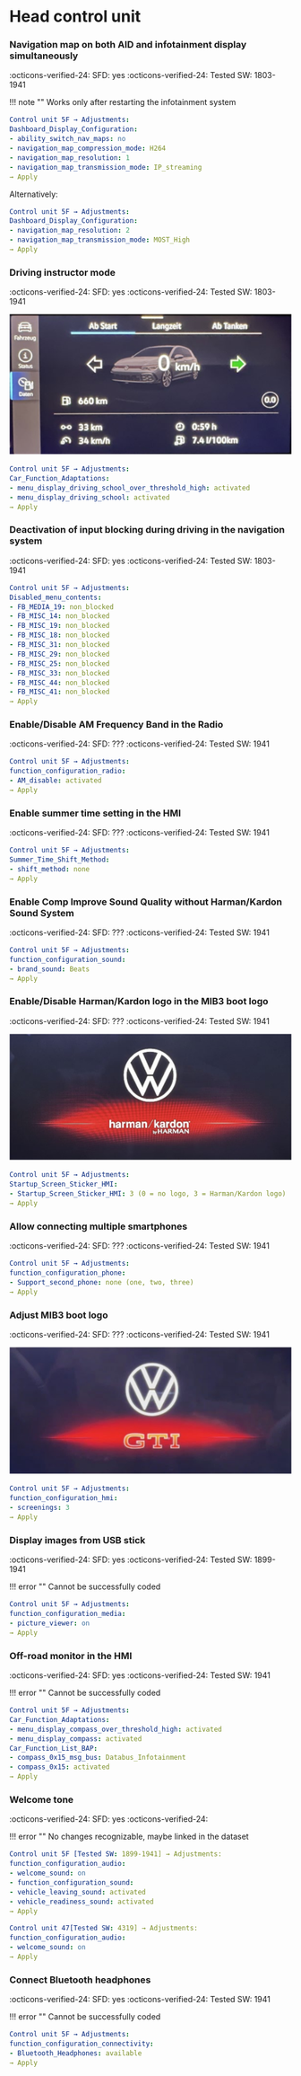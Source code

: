 # Head control unit

### Navigation map on both AID and infotainment display simultaneously

:octicons-verified-24: SFD: yes :octicons-verified-24: Tested SW: 1803-1941

!!! note ""
    Works only after restarting the infotainment system

``` yaml 
Control unit 5F → Adjustments:
Dashboard_Display_Configuration:
- ability_switch_nav_maps: no
- navigation_map_compression_mode: H264
- navigation_map_resolution: 1
- navigation_map_transmission_mode: IP_streaming
→ Apply
```

Alternatively:

``` yaml 
Control unit 5F → Adjustments:
Dashboard_Display_Configuration:
- navigation_map_resolution: 2
- navigation_map_transmission_mode: MOST_High
→ Apply
```

### Driving instructor mode
:octicons-verified-24: SFD: yes :octicons-verified-24: Tested SW: 1803-1941

![Screenshot](../images/MQB-Evo/MIB3_driver.png) 

``` yaml 
Control unit 5F → Adjustments:
Car_Function_Adaptations:
- menu_display_driving_school_over_threshold_high: activated
- menu_display_driving_school: activated
→ Apply
```

### Deactivation of input blocking during driving in the navigation system

:octicons-verified-24: SFD: yes :octicons-verified-24: Tested SW: 1803-1941

``` yaml 
Control unit 5F → Adjustments:
Disabled_menu_contents:
- FB_MEDIA_19: non_blocked
- FB_MISC_14: non_blocked
- FB_MISC_19: non_blocked
- FB_MISC_18: non_blocked
- FB_MISC_31: non_blocked
- FB_MISC_29: non_blocked
- FB_MISC_25: non_blocked
- FB_MISC_33: non_blocked
- FB_MISC_44: non_blocked
- FB_MISC_41: non_blocked
→ Apply
```

### Enable/Disable AM Frequency Band in the Radio

:octicons-verified-24: SFD: ??? :octicons-verified-24: Tested SW: 1941

``` yaml 
Control unit 5F → Adjustments:
function_configuration_radio:
- AM_disable: activated
→ Apply
```

### Enable summer time setting in the HMI

:octicons-verified-24: SFD: ??? :octicons-verified-24: Tested SW: 1941

``` yaml 
Control unit 5F → Adjustments:
Summer_Time_Shift_Method:
- shift_method: none
→ Apply
```

### Enable Comp Improve Sound Quality without Harman/Kardon Sound System

:octicons-verified-24: SFD: ??? :octicons-verified-24: Tested SW: 1941

``` yaml 
Control unit 5F → Adjustments:
function_configuration_sound:
- brand_sound: Beats
→ Apply
```

### Enable/Disable Harman/Kardon logo in the MIB3 boot logo

:octicons-verified-24: SFD: ??? :octicons-verified-24: Tested SW: 1941

![Screenshot](../images/MQB-Evo/MIB3_harman_logo.png)   

``` yaml 
Control unit 5F → Adjustments:
Startup_Screen_Sticker_HMI:
- Startup_Screen_Sticker_HMI: 3 (0 = no logo, 3 = Harman/Kardon logo)
→ Apply
```

### Allow connecting multiple smartphones

:octicons-verified-24: SFD: ??? :octicons-verified-24: Tested SW: 1941

``` yaml 
Control unit 5F → Adjustments:
function_configuration_phone:
- Support_second_phone: none (one, two, three)
→ Apply
```

### Adjust MIB3 boot logo

:octicons-verified-24: SFD: ??? :octicons-verified-24: Tested SW: 1941

![Screenshot](../images/MQB-Evo/MIB3_boot_logo.png)  

``` yaml 
Control unit 5F → Adjustments:
function_configuration_hmi:
- screenings: 3
→ Apply
```

### Display images from USB stick

:octicons-verified-24: SFD: yes :octicons-verified-24: Tested SW: 1899-1941

!!! error ""
    Cannot be successfully coded

``` yaml 
Control unit 5F → Adjustments:
function_configuration_media:
- picture_viewer: on
→ Apply
```

### Off-road monitor in the HMI

:octicons-verified-24: SFD: yes :octicons-verified-24: Tested SW: 1941

!!! error ""
    Cannot be successfully coded

``` yaml 
Control unit 5F → Adjustments:
Car_Function_Adaptations:
- menu_display_compass_over_threshold_high: activated
- menu_display_compass: activated
Car_Function_List_BAP:
- compass_0x15_msg_bus: Databus_Infotainment
- compass_0x15: activated
→ Apply
```

### Welcome tone

:octicons-verified-24: SFD: yes :octicons-verified-24:

!!! error ""
    No changes recognizable, maybe linked in the dataset

``` yaml 
Control unit 5F [Tested SW: 1899-1941] → Adjustments:
function_configuration_audio:
- welcome_sound: on
- function_configuration_sound:
- vehicle_leaving_sound: activated
- vehicle_readiness_sound: activated
→ Apply
```

``` yaml 
Control unit 47[Tested SW: 4319] → Adjustments:
function_configuration_audio:
- welcome_sound: on
→ Apply
```

### Connect Bluetooth headphones

:octicons-verified-24: SFD: yes :octicons-verified-24: Tested SW: 1941

!!! error ""
    Cannot be successfully coded

``` yaml 
Control unit 5F → Adjustments:
function_configuration_connectivity:
- Bluetooth_Headphones: available
→ Apply
```